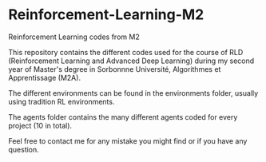 # Reinforcement-Learning-M2
Reinforcement Learning codes from M2

This repository contains the different codes used for the course of RLD (Reinforcement Learning and Advanced Deep Learning) during my second year of Master's degree in Sorbonnne Université, Algorithmes et Apprentissage (M2A).

The different environments can be found in the environments folder, usually using tradition RL environments. 

The agents folder contains the many different agents coded for every project (10 in total).

Feel free to contact me for any mistake you might find or if you have any question.
